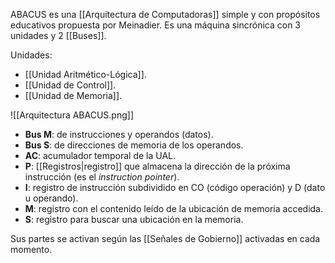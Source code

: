 ABACUS es una [[Arquitectura de Computadoras]] simple y con propósitos educativos propuesta por Meinadier. Es una máquina sincrónica con 3 unidades y 2 [[Buses]].

Unidades:

- [[Unidad Aritmético-Lógica]].
- [[Unidad de Control]].
- [[Unidad de Memoria]].

![[Arquitectura ABACUS.png]]

- **Bus M**: de instrucciones y operandos (datos).
- **Bus S**: de direcciones de memoria de los operandos.
- **AC**: acumulador temporal de la UAL.
- **P**: [[Registros|registro]] que almacena la dirección de la próxima instrucción (es el *instruction pointer*).
- **I**: registro de instrucción subdividido en CO (código operación) y D (dato u operando).
- **M**: registro con el contenido leído de la ubicación de memoria accedida.
- **S**: registro para buscar una ubicación en la memoria.

Sus partes se activan según las [[Señales de Gobierno]] activadas en cada momento.
